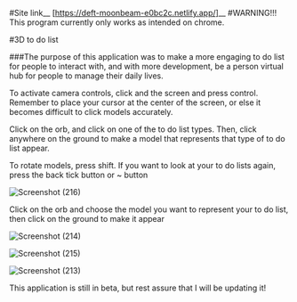 #Site link__
[https://deft-moonbeam-e0bc2c.netlify.app/]__
#WARNING!!! This program currently only works as intended on chrome.

#3D to do list

###The purpose of this application was to make a more engaging to do list for people to interact with, and with more development, be a person virtual hub for people to manage their daily lives.

To activate camera controls, click and the screen and press control. Remember to place your cursor at the center of the screen, or else it becomes difficult to click models accurately.

Click on the orb, and click on one of the to do list types. Then, click anywhere on the ground to make a model that represents that type of to do list appear.

To rotate models, press shift. If you want to look at your to do lists again, press the back tick button or ~ button

![Screenshot (216)](https://user-images.githubusercontent.com/90537209/177427131-023c7cfb-d919-49c3-8fe9-4e94a7271f9f.png)

Click on the orb and choose the model you want to represent your to do list, then click on the ground to make it appear

![Screenshot (214)](https://user-images.githubusercontent.com/90537209/177427468-472c5f63-c6a8-4a13-86ee-c05165e1cba0.png)

![Screenshot (215)](https://user-images.githubusercontent.com/90537209/177427072-54fba6d1-0992-411b-862d-576ed00b4297.png)

![Screenshot (213)](https://user-images.githubusercontent.com/90537209/177427546-a264e10c-f8c3-4987-b34b-558fa3af0950.png)

This application is still in beta, but rest assure that I will be updating it!
